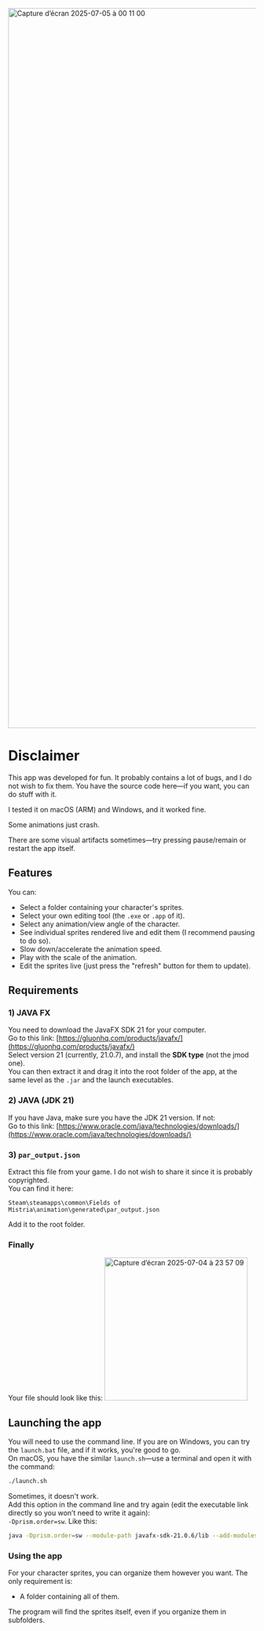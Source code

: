 <img width="1465" alt="Capture d’écran 2025-07-05 à 00 11 00" src="https://github.com/user-attachments/assets/899279e8-c1eb-4b09-b861-d314f0c39b9e" />

# Disclaimer  
This app was developed for fun. It probably contains a lot of bugs, and I do not wish to fix them. You have the source code here—if you want, you can do stuff with it.  

I tested it on macOS (ARM) and Windows, and it worked fine.  

Some animations just crash.  

There are some visual artifacts sometimes—try pressing pause/remain or restart the app itself.  

## Features  
You can:  
- Select a folder containing your character's sprites.  
- Select your own editing tool (the `.exe` or `.app` of it).  
- Select any animation/view angle of the character.  
- See individual sprites rendered live and edit them (I recommend pausing to do so).  
- Slow down/accelerate the animation speed.  
- Play with the scale of the animation.  
- Edit the sprites live (just press the "refresh" button for them to update).  

## Requirements  

### 1) JAVA FX  
You need to download the JavaFX SDK 21 for your computer.  
Go to this link: [https://gluonhq.com/products/javafx/](https://gluonhq.com/products/javafx/)  
Select version 21 (currently, 21.0.7), and install the **SDK type** (not the jmod one).  
You can then extract it and drag it into the root folder of the app, at the same level as the `.jar` and the launch executables.  

### 2) JAVA (JDK 21)  
If you have Java, make sure you have the JDK 21 version. If not:  
Go to this link: [https://www.oracle.com/java/technologies/downloads/](https://www.oracle.com/java/technologies/downloads/)  

### 3) `par_output.json`  
Extract this file from your game. I do not wish to share it since it is probably copyrighted.  
You can find it here:  
```
Steam\steamapps\common\Fields of Mistria\animation\generated\par_output.json
```  
Add it to the root folder.  

### Finally
Your file should look like this:
<img width="291" alt="Capture d’écran 2025-07-04 à 23 57 09" src="https://github.com/user-attachments/assets/6bb5b632-559b-4262-bde7-c03d803491b0" />


## Launching the app  
You will need to use the command line. If you are on Windows, you can try the `launch.bat` file, and if it works, you're good to go.  
On macOS, you have the similar `launch.sh`—use a terminal and open it with the command:  
```bash
./launch.sh
```  

Sometimes, it doesn't work.  
Add this option in the command line and try again (edit the executable link directly so you won’t need to write it again):  
`-Dprism.order=sw`. Like this:  
```bash
java -Dprism.order=sw --module-path javafx-sdk-21.0.6/lib --add-modules javafx.controls,javafx.fxml --add-exports javafx.graphics/com.sun.javafx.application=ALL-UNNAMED -jar FomTools-1.0-SNAPSHOT.jar
```  

### Using the app  
For your character sprites, you can organize them however you want. The only requirement is:  
- A folder containing all of them.  

The program will find the sprites itself, even if you organize them in subfolders.  
